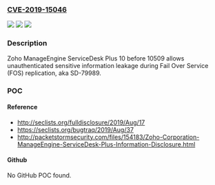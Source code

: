 ### [CVE-2019-15046](https://cve.mitre.org/cgi-bin/cvename.cgi?name=CVE-2019-15046)
![](https://img.shields.io/static/v1?label=Product&message=n%2Fa&color=blue)
![](https://img.shields.io/static/v1?label=Version&message=n%2Fa&color=blue)
![](https://img.shields.io/static/v1?label=Vulnerability&message=n%2Fa&color=brighgreen)

### Description

Zoho ManageEngine ServiceDesk Plus 10 before 10509 allows unauthenticated sensitive information leakage during Fail Over Service (FOS) replication, aka SD-79989.

### POC

#### Reference
- http://seclists.org/fulldisclosure/2019/Aug/17
- https://seclists.org/bugtraq/2019/Aug/37
- http://packetstormsecurity.com/files/154183/Zoho-Corporation-ManageEngine-ServiceDesk-Plus-Information-Disclosure.html

#### Github
No GitHub POC found.

